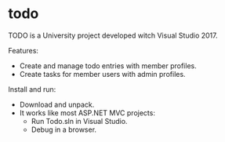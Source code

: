 # todo

TODO is a University project developed witch Visual Studio 2017.

Features:
  - Create and manage todo entries with member profiles.
  - Create tasks for member users with admin profiles.
  
Install and run:
  - Download and unpack.
  - It works like most ASP.NET MVC projects:
    - Run Todo.sln in Visual Studio.
    - Debug in a browser.
